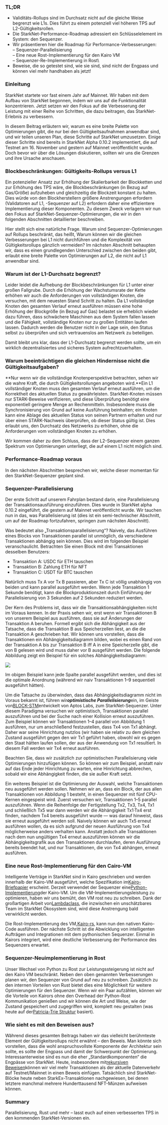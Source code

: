 ### TL;DR

* Validitäts-Rollups sind im Durchsatz nicht auf die gleiche Weise begrenzt wie L1s. Dies führt zu einem potenziell viel höheren TPS auf L2-Gültigkeitsrollen.
* Die StarkNet-Performance-Roadmap adressiert ein Schlüsselelement im System: den Sequenzer.
* Wir präsentieren hier die Roadmap für Performance-Verbesserungen:\
  – Sequenzer-Parallelisierung\
  – Eine neue Rost-Implementierung für den Kairo VM\
  – Sequenzer-Re-Implementierung in Rost\
* Beweise, die so getestet sind, wie sie sind, sind nicht der Engpass und können viel mehr handhaben als jetzt!

### Einleitung

StarkNet startete vor fast einem Jahr auf Mainnet. Wir haben mit dem Aufbau von StarkNet begonnen, indem wir uns auf die Funktionalität konzentrieren. Jetzt setzen wir den Fokus auf die Verbesserung der Leistung mit einer Reihe von Schritten, die dazu beitragen, das StarkNet-Erlebnis zu verbessern.

In diesem Beitrag erläutern wir, warum es eine breite Palette von Optimierungen gibt, die nur bei den Gültigkeitsaufnahmen anwendbar sind, und wir teilen unseren Plan, diese Schritte auf StarkNet umzusetzen. Einige dieser Schritte sind bereits in StarkNet Alpha 0.10.2 implementiert, die auf Testnet am 16. November und gestern auf Mainnet veröffentlicht wurde. Doch bevor wir über die Lösungen diskutieren, sollten wir uns die Grenzen und ihre Ursache anschauen.

### Blockbeschränkungen: Gültigkeits-Rollups versus L1

Ein potenzieller Ansatz zur Erhöhung der Skalierbarkeit der Blockketten und zur Erhöhung des TPS wäre, die Blockbeschränkungen (in Bezug auf Gas/Größe) aufzuheben und gleichzeitig die Blockzeit konstant zu halten. Dies würde von den Blockherstellern größere Anstrengungen erfordern (Validatoren auf L1, -Sequenzer auf L2) erfordern daher eine effizientere Implementierung dieser Komponenten. Zu diesem Zweck verlagern wir nun den Fokus auf StarkNet-Sequenzer-Optimierungen, die wir in den folgenden Abschnitten detaillierter beschreiben.

Hier stellt sich eine natürliche Frage. Warum sind Sequenzer-Optimierungen auf Rollups beschränkt, das heißt, Warum können wir die gleichen Verbesserungen bei L1 nicht durchführen und die Komplexität von Gültigkeitsrollups gänzlich vermeiden? Im nächsten Abschnitt behaupten wir, dass es einen grundlegenden Unterschied zwischen den beiden gibt, erlaubt eine breite Palette von Optimierungen auf L2, die nicht auf L1 anwendbar sind.

### Warum ist der L1-Durchsatz begrenzt?

Leider leidet die Aufhebung der Blockbeschränkungen für L1 unter einer großen Fallgrube. Durch die Erhöhung der Wachstumsrate der Kette erhöhen wir auch die Anforderungen von vollständigen Knoten, die versuchen, mit dem neuesten Stand Schritt zu halten. Da L1 vollständige Knoten den gesamten Verlauf erneut ausführen müssen eine hohe Erhöhung der Blockgröße (in Bezug auf Gas) belastet sie erheblich wieder dazu führen, dass schwächere Maschinen aus dem System fallen lassen und die Fähigkeit, vollständige Knoten nur zu großen Entitäten laufen lassen. Dadurch werden die Benutzer nicht in der Lage sein, den Status selbst zu überprüfen und sich vertrauenslos am Netzwerk zu beteiligen.

Damit bleibt uns klar, dass der L1-Durchsatz begrenzt werden sollte, um ein wirklich dezentralisiertes und sicheres System aufrechtzuerhalten.

### Warum beeinträchtigen die gleichen Hindernisse nicht die Gültigkeitsaufgaben?

**Nur wenn wir die vollständige Knotenperspektive betrachten, sehen wir die wahre Kraft, die durch Gültigkeitsrollungen angeboten wird.**Ein L1 vollständiger Knoten muss den gesamten Verlauf erneut ausführen, um die Korrektheit des aktuellen Status zu gewährleisten. StarkNet-Knoten müssen nur STARK-Beweise verifizieren, und diese Überprüfung benötigt eine exponentiell geringere Menge an Rechenmitteln. Insbesondere muss die Synchronisierung von Grund auf keine Ausführung beinhalten; ein Knoten kann eine Ablage des aktuellen Status von seinen Partnern erhalten und nur über einen STARK-Nachweis überprüfen, ob dieser Status gültig ist. Dies erlaubt uns, den Durchsatz des Netzwerks zu erhöhen, ohne die Anforderungen vom vollständigen Knoten zu erhöhen.

Wir kommen daher zu dem Schluss, dass der L2-Sequenzer einem ganzen Spektrum von Optimierungen unterliegt, die auf einem L1 nicht möglich sind.

### Performance-Roadmap voraus

In den nächsten Abschnitten besprechen wir, welche dieser momentan für den StarkNet-Sequenzer geplant sind.

### Sequenzer-Parallelisierung

Der erste Schritt auf unserem Fahrplan bestand darin, eine Parallelisierung der Transaktionsausführung einzuführen. Dies wurde in StarkNet alpha 0.10.2 eingeführt, die gestern auf Mainnet veröffentlicht wurde. Wir tauchen nun in das, was Parallelisierung ist (dies ist ein semi-technischer Abschnitt, um auf der Roadmap fortzufahren, springen zum nächsten Abschnitt).

Was bedeutet also „Transaktionsparallelisierung“? Naively, das Ausführen eines Blocks von Transaktionen parallel ist unmöglich, da verschiedene Transaktionen abhängig sein können. Dies wird im folgenden Beispiel veranschaulicht. Betrachten Sie einen Block mit drei Transaktionen desselben Benutzers:

* Transaktion A: USDC für ETH tauschen
* Transaktion B: Zahlung ETH für NFT
* Transaktion C: USDT für BTC tauschen

Natürlich muss Tx A vor Tx B passieren, aber Tx C ist völlig unabhängig von beiden und kann parallel ausgeführt werden. Wenn jede Transaktion 1 Sekunde benötigt, kann die Blockproduktionszeit durch Einführung der Parallelisierung von 3 Sekunden auf 2 Sekunden reduziert werden.

Der Kern des Problems ist, dass wir die Transaktionsabhängigkeiten nicht im Voraus kennen. In der Praxis sehen wir, erst wenn wir Transaktionen B von unserem Beispiel aus ausführen, dass sie auf Änderungen der Transaktion A beruhen. Formell ergibt sich die Abhängigkeit aus der Tatsache, dass die Transaktion B aus Speicherzellen liest, an die die Transaktion A geschrieben hat. Wir können uns vorstellen, dass die Transaktionen ein Abhängigkeitsdiagramm bilden, wobei es einen Rand von der Transaktion A bis zur Transaktion B iff A in eine Speicherzelle gibt, die von B gelesen wird und muss daher vor B ausgeführt werden. Die folgende Abbildung zeigt ein Beispiel für ein solches Abhängigkeitsdiagramm:

![](https://miro.medium.com/max/641/0*I-qGgxdJJmqmgZWM)

Im obigen Beispiel kann jede Spalte parallel ausgeführt werden, und dies ist die optimale Anordnung (während wir naiv Transaktionen 1–9 sequentiell ausgeführt hätten).

Um die Tatsache zu überwinden, dass das Abhängigkeitsdiagramm nicht im Voraus bekannt ist, führen wir***optimistische Parallelisierung***ein, im Geiste von[BLOCK-STM](https://malkhi.com/posts/2022/04/block-stm/)entwickelt von Aptos Labs, zum StarkNet-Sequenzer. Unter diesem Paradigma versuchen wir optimistisch, Transaktionen parallel auszuführen und bei der Suche nach einer Kollision erneut auszuführen. Zum Beispiel können wir Transaktionen 1–4 parallel von Abbildung 1 ausführen, nur um anschließend festzustellen, dass Tx4 von Tx1 abhängt. Daher war seine Hinrichtung nutzlos (wir haben sie relativ zu dem gleichen Zustand ausgeführt gegen den wir Tx1 geführt haben, obwohl wir es gegen den Staat hätten laufen sollen, der aus der Anwendung von Tx1 resultiert. In diesem Fall werden wir Tx4 erneut ausführen.

Beachten Sie, dass wir zusätzlich zur optimistischen Parallelisierung viele Optimierungen hinzufügen können. So können wir zum Beispiel, anstatt naiv auf das Ende jeder Hinrichtung zu warten, eine Hinrichtung abbrechen, sobald wir eine Abhängigkeit finden, die sie außer Kraft setzt.

Ein weiteres Beispiel ist die Optimierung der Auswahl, welche Transaktionen neu ausgeführt werden sollen. Nehmen wir an, dass ein Block, der aus allen Transaktionen von Abbildung 1 besteht, in einen Sequenzer mit fünf CPU-Kernen eingespeist wird. Zuerst versuchen wir, Transaktionen 1–5 parallel auszuführen. Wenn die Reihenfolge der Fertigstellung Tx2, Tx3, Tx4, Tx1 und schließlich Tx5 war dann werden wir die Abhängigkeit Tx1·Tx4 erst finden, nachdem Tx4 bereits ausgeführt wurde — was darauf hinweist, dass sie erneut ausgeführt werden soll. Naively können wir auch Tx5 erneut ausführen wollen, da es sich aufgrund der neuen Ausführung von Tx4 möglicherweise anders verhalten kann. Anstatt jedoch alle Transaktionen nach dem nun ungültigen Tx4 erneut auszuführen können wir die Abhängigkeitsgrafik aus den Transaktionen durchlaufen, deren Ausführung bereits beendet hat, und nur Transaktionen, die von Tx4 abhängen, erneut ausführen.

### Eine neue Rost-Implementierung für den Cairo-VM

Intelligente Verträge in StarkNet sind in Kairo geschrieben und werden innerhalb der Kairo-VM ausgeführt, welche Spezifikation im[Kairo-Briefpapier](https://eprint.iacr.org/2021/1063.pdf) erscheint. Derzeit verwendet der Sequenzer eine[Python-Implementierung](https://github.com/starkware-libs/cairo-lang/tree/master/src/starkware/cairo/lang/vm)der Kairo-VM. Um die VM-Implementierungsleistung zu optimieren, haben wir uns bemüht, den VM rost neu zu schreiben. Dank der großartigen Arbeit von[Lambdaclass](https://lambdaclass.com/), die inzwischen ein unschätzbares Team im StarkNet Ökosystem sind, wird diese Anstrengung bald verwirklicht werden.

Die Rost-Implementierung des VM,[Kairo-rs](https://github.com/lambdaclass/cairo-rs), kann nun den nativen Kairo-Code ausführen. Der nächste Schritt ist die Abwicklung von intelligenten Aufträgen und Integrationen mit dem pythonischen Sequenzer. Einmal in Kairors integriert, wird eine deutliche Verbesserung der Performance des Sequenzers erwartet.

### Sequenzer-Neuimplementierung in Rost

Unser Wechsel von Python zu Rost zur Leistungssteigerung ist nicht auf den Kairo VM beschränkt. Neben den oben genannten Verbesserungen planen wir, den Sequenzer von Grund auf neu zu schreiben. Zusätzlich zu den internen Vorteilen von Rust bietet dies eine Möglichkeit für weitere Optimierungen für den Sequenzer. Wenn wir ein Paar aufzählen, können wir die Vorteile von Kairors ohne den Overhead der Python-Rost Kommunikation genießen und wir können die Art und Weise, wie der Zustand gespeichert und zugegriffen wird, komplett neu gestalten (was heute auf der[Patricia-Trie Struktur](https://docs.starknet.io/documentation/develop/State/starknet-state/#state_commitment) basiert).

### Wie sieht es mit den Beweisen aus?

Während dieses gesamten Beitrags haben wir das vielleicht berühmteste Element der Gültigkeitsrollups nicht erwähnt – den Beweis. Man könnte sich vorstellen, dass die wohl anspruchsvollste Komponente der Architektur sein sollte, es sollte der Engpass und damit der Schwerpunkt der Optimierung. Interessanterweise sind es nun die eher „Standardkomponenten“ die Engpässe von StarkNet. Heute, insbesondere mit[rekursiven Beweisen](https://medium.com/starkware/recursive-starks-78f8dd401025)können wir viel mehr Transaktionen als der aktuelle Datenverkehr auf Testnet/Mainnet in einen Beweis einfügen. Tatsächlich sind StarkNet-Blöcke heute neben StarkEx-Transaktionen nachgewiesen, bei denen letztere manchmal mehrere Hunderttausend NFT-Münzen aufweisen können.

### Summary

Parallelisierung, Rust und mehr – lasst euch auf einen verbesserten TPS in den kommenden StarkNet-Versionen ein.